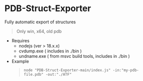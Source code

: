 # PDB-Struct-Exporter
Fully automatic export of structures
  > Only win, x64, old pdb
- Requires
  - nodejs (ver > 18.x.x) 
  - cvdump.exe ( includes in ./bin ) 
  - undname.exe ( from msvc build tools, includes in ./bin )
- Example
  > ```node "PDB-Struct-Exporter-main/index.js" -in:"my-pdb-file.pdb" -out:"./ATF"```
